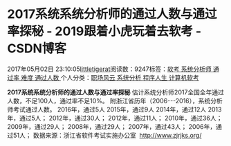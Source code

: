 
# 2017系统系统分析师的通过人数与通过率探秘 - 2019跟着小虎玩着去软考 - CSDN博客

2017年05月02日 23:10:05[littletigerat](https://me.csdn.net/littletigerat)阅读数：9247标签：[软考																](https://so.csdn.net/so/search/s.do?q=软考&t=blog)[系统分析师																](https://so.csdn.net/so/search/s.do?q=系统分析师&t=blog)[通过率																](https://so.csdn.net/so/search/s.do?q=通过率&t=blog)[难度																](https://so.csdn.net/so/search/s.do?q=难度&t=blog)[通过人数																](https://so.csdn.net/so/search/s.do?q=通过人数&t=blog)[
							](https://so.csdn.net/so/search/s.do?q=难度&t=blog)[
																					](https://so.csdn.net/so/search/s.do?q=通过率&t=blog)个人分类：[职场风云																](https://blog.csdn.net/littletigerat/article/category/774453)[系统分析																](https://blog.csdn.net/littletigerat/article/category/626213)[程序人生																](https://blog.csdn.net/littletigerat/article/category/779495)[计算机软考																](https://blog.csdn.net/littletigerat/article/category/665982)[
							](https://blog.csdn.net/littletigerat/article/category/779495)
[
																								](https://blog.csdn.net/littletigerat/article/category/626213)
[
				](https://blog.csdn.net/littletigerat/article/category/774453)
[
			](https://blog.csdn.net/littletigerat/article/category/774453)
[
	](https://so.csdn.net/so/search/s.do?q=通过率&t=blog)
[
	](https://so.csdn.net/so/search/s.do?q=系统分析师&t=blog)

**2017系统系统分析师的通过人数与通过率探秘**
估计系统分析师2017全国全年通过人数，不足100人，通过率不足10%。
附浙江省历年（2006---2016），系统分析师考试通过人数。
2016年，通过5人
2015年，通过9人
2014年，通过12人
2013年，通过5人；
2012年，通过30人；
2012年，通过11人；
2010年，通过36人；
2009年，通过29人；
2008年，通过29人；
2007年，通过43人；
2006年，通过51人；
数据来源：浙江省软件考试实施办公室  http://www.zjrjks.org/


[
](https://so.csdn.net/so/search/s.do?q=系统分析师&t=blog)
[
  ](https://so.csdn.net/so/search/s.do?q=软考&t=blog)